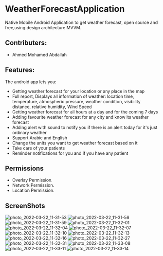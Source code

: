 # WeatherForecastApplication

 Native Mobile Android Application to get weather forecast, open source and free,using design architecture MVVM.
 
 
## Contributers:

* Ahmed Mohamed Abdallah

## Features:

The android app lets you:
* Getting weather forecast for your location or any place in the map
* Full report, Displays all information of weather: location time, temperature, atmospheric pressure, weather condition, 
visibility distance, relative humidity, Wind Speed
*  Getting weather forecast for all hours at a day and for the coming 7 days
* Adding favourite weather forecast for any city and know its weather forecast
* Adding alert with sound to notify you if there is an alert today for it's just ordinary weather
* Support Arabic and English
* Change the units you want to get weather forecast based on it
* Take care of your patients
* Reminder notifications for you and if you have any patient

## Permissions

* Overlay Permission.
* Network Permission.
* Location Permission.

## ScreenShots
![photo_2022-03-22_11-31-53](https://user-images.githubusercontent.com/57001378/159458866-89181b5c-21b8-45f3-9de5-afc3725633c2.jpg)
![photo_2022-03-22_11-31-56](https://user-images.githubusercontent.com/57001378/159458869-407fa8c4-04bd-460d-a3fd-369c1cc483c2.jpg)
![photo_2022-03-22_11-31-59](https://user-images.githubusercontent.com/57001378/159458886-3455e567-7af2-4ed0-9d12-32ad4c3faccc.jpg)
![photo_2022-03-22_11-32-01](https://user-images.githubusercontent.com/57001378/159458915-be6be4a4-3d57-4942-8778-2f6eb30c916c.jpg)
![photo_2022-03-22_11-32-04](https://user-images.githubusercontent.com/57001378/159458932-89e52969-a3ae-46a4-8ef6-a05a568fc844.jpg)
![photo_2022-03-22_11-32-07](https://user-images.githubusercontent.com/57001378/159458956-784370cf-c20b-4a5c-bbbc-3380b2266457.jpg)
![photo_2022-03-22_11-32-10](https://user-images.githubusercontent.com/57001378/159458962-a40f187e-8eb1-4a75-95e3-39435e53b56b.jpg)
![photo_2022-03-22_11-32-13](https://user-images.githubusercontent.com/57001378/159458967-e01fa0a4-86ca-41a9-85bf-3b8f167f1a20.jpg)
![photo_2022-03-22_11-32-16](https://user-images.githubusercontent.com/57001378/159458976-0b22c0e3-2329-4269-84cd-8c3272cbaf45.jpg)
![photo_2022-03-22_11-32-27](https://user-images.githubusercontent.com/57001378/159458980-b22c1ede-8d36-43dd-a7ea-7efa790179f4.jpg)
![photo_2022-03-22_11-32-31](https://user-images.githubusercontent.com/57001378/159458985-2953584b-9ac3-44ca-a382-1fe0f918c0ca.jpg)
![photo_2022-03-22_11-33-08](https://user-images.githubusercontent.com/57001378/159458988-6501e64b-c57b-43f0-ba38-019ef8ec8a6d.jpg)
![photo_2022-03-22_11-33-11](https://user-images.githubusercontent.com/57001378/159458994-907eea2c-e020-4b43-be2f-bb4c8a298756.jpg)
![photo_2022-03-22_11-33-14](https://user-images.githubusercontent.com/57001378/159458999-a8f4e5b5-ea26-440a-a2e4-589f4876f854.jpg)
